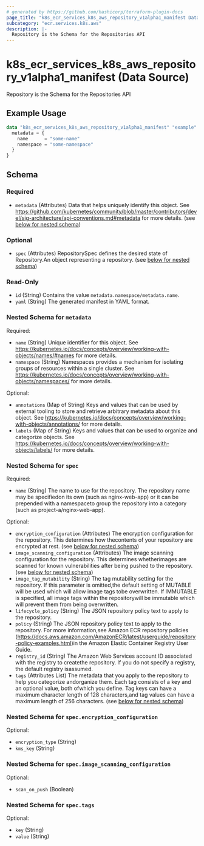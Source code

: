 ```yaml
---
# generated by https://github.com/hashicorp/terraform-plugin-docs
page_title: "k8s_ecr_services_k8s_aws_repository_v1alpha1_manifest Data Source - terraform-provider-k8s"
subcategory: "ecr.services.k8s.aws"
description: |-
  Repository is the Schema for the Repositories API
---
```


# k8s_ecr_services_k8s_aws_repository_v1alpha1_manifest (Data Source)

Repository is the Schema for the Repositories API

## Example Usage

```terraform
data "k8s_ecr_services_k8s_aws_repository_v1alpha1_manifest" "example" {
  metadata = {
    name      = "some-name"
    namespace = "some-namespace"
  }
}
```

<!-- schema generated by tfplugindocs -->
## Schema

### Required

- `metadata` (Attributes) Data that helps uniquely identify this object. See https://github.com/kubernetes/community/blob/master/contributors/devel/sig-architecture/api-conventions.md#metadata for more details. (see [below for nested schema](#nestedatt--metadata))

### Optional

- `spec` (Attributes) RepositorySpec defines the desired state of Repository.An object representing a repository. (see [below for nested schema](#nestedatt--spec))

### Read-Only

- `id` (String) Contains the value `metadata.namespace/metadata.name`.
- `yaml` (String) The generated manifest in YAML format.

<a id="nestedatt--metadata"></a>
### Nested Schema for `metadata`

Required:

- `name` (String) Unique identifier for this object. See https://kubernetes.io/docs/concepts/overview/working-with-objects/names/#names for more details.
- `namespace` (String) Namespaces provides a mechanism for isolating groups of resources within a single cluster. See https://kubernetes.io/docs/concepts/overview/working-with-objects/namespaces/ for more details.

Optional:

- `annotations` (Map of String) Keys and values that can be used by external tooling to store and retrieve arbitrary metadata about this object. See https://kubernetes.io/docs/concepts/overview/working-with-objects/annotations/ for more details.
- `labels` (Map of String) Keys and values that can be used to organize and categorize objects. See https://kubernetes.io/docs/concepts/overview/working-with-objects/labels/ for more details.


<a id="nestedatt--spec"></a>
### Nested Schema for `spec`

Required:

- `name` (String) The name to use for the repository. The repository name may be specifiedon its own (such as nginx-web-app) or it can be prepended with a namespaceto group the repository into a category (such as project-a/nginx-web-app).

Optional:

- `encryption_configuration` (Attributes) The encryption configuration for the repository. This determines how thecontents of your repository are encrypted at rest. (see [below for nested schema](#nestedatt--spec--encryption_configuration))
- `image_scanning_configuration` (Attributes) The image scanning configuration for the repository. This determines whetherimages are scanned for known vulnerabilities after being pushed to the repository. (see [below for nested schema](#nestedatt--spec--image_scanning_configuration))
- `image_tag_mutability` (String) The tag mutability setting for the repository. If this parameter is omitted,the default setting of MUTABLE will be used which will allow image tags tobe overwritten. If IMMUTABLE is specified, all image tags within the repositorywill be immutable which will prevent them from being overwritten.
- `lifecycle_policy` (String) The JSON repository policy text to apply to the repository.
- `policy` (String) The JSON repository policy text to apply to the repository. For more information,see Amazon ECR repository policies (https://docs.aws.amazon.com/AmazonECR/latest/userguide/repository-policy-examples.html)in the Amazon Elastic Container Registry User Guide.
- `registry_id` (String) The Amazon Web Services account ID associated with the registry to createthe repository. If you do not specify a registry, the default registry isassumed.
- `tags` (Attributes List) The metadata that you apply to the repository to help you categorize andorganize them. Each tag consists of a key and an optional value, both ofwhich you define. Tag keys can have a maximum character length of 128 characters,and tag values can have a maximum length of 256 characters. (see [below for nested schema](#nestedatt--spec--tags))

<a id="nestedatt--spec--encryption_configuration"></a>
### Nested Schema for `spec.encryption_configuration`

Optional:

- `encryption_type` (String)
- `kms_key` (String)


<a id="nestedatt--spec--image_scanning_configuration"></a>
### Nested Schema for `spec.image_scanning_configuration`

Optional:

- `scan_on_push` (Boolean)


<a id="nestedatt--spec--tags"></a>
### Nested Schema for `spec.tags`

Optional:

- `key` (String)
- `value` (String)
